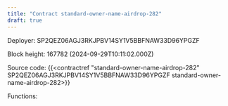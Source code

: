 ```yaml
---
title: "Contract standard-owner-name-airdrop-282"
draft: true
---
```

Deployer: SP2QEZ06AGJ3RKJPBV14SY1V5BBFNAW33D96YPGZF


 



Block height: 167782 (2024-09-29T10:11:02.000Z)

Source code: {{<contractref "standard-owner-name-airdrop-282" SP2QEZ06AGJ3RKJPBV14SY1V5BBFNAW33D96YPGZF standard-owner-name-airdrop-282>}}

Functions:


